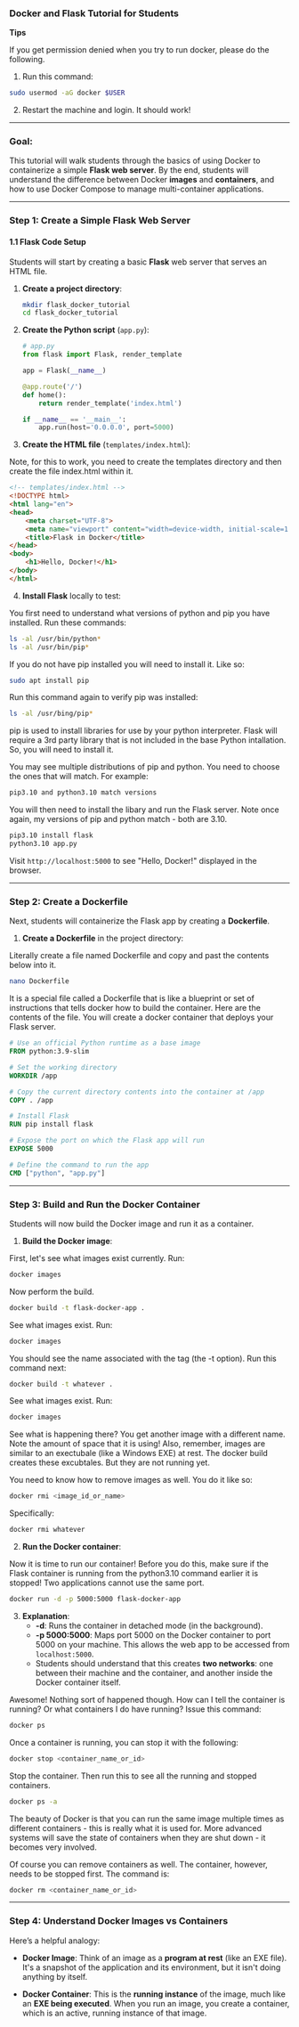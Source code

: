 ### **Docker and Flask Tutorial for Students**

**Tips**

If you get permission denied when you try to run docker, please do the following.

1. Run this command:

```bash
sudo usermod -aG docker $USER
```

2. Restart the machine and login.  It should work! 

---

### **Goal:**
This tutorial will walk students through the basics of using Docker to containerize a simple **Flask web server**. By the end, students will understand the difference between Docker **images** and **containers**, and how to use Docker Compose to manage multi-container applications.

---

### **Step 1: Create a Simple Flask Web Server**

#### 1.1 Flask Code Setup

Students will start by creating a basic **Flask** web server that serves an HTML file.

1. **Create a project directory**:


   ```bash
   mkdir flask_docker_tutorial
   cd flask_docker_tutorial
   ```

2. **Create the Python script** (`app.py`):


   ```python
   # app.py
   from flask import Flask, render_template

   app = Flask(__name__)

   @app.route('/')
   def home():
       return render_template('index.html')

   if __name__ == '__main__':
       app.run(host='0.0.0.0', port=5000)
   ```

3. **Create the HTML file** (`templates/index.html`):

Note, for this to work, you need to create the templates directory and then create the file index.html within it.

   ```html
   <!-- templates/index.html -->
   <!DOCTYPE html>
   <html lang="en">
   <head>
       <meta charset="UTF-8">
       <meta name="viewport" content="width=device-width, initial-scale=1.0">
       <title>Flask in Docker</title>
   </head>
   <body>
       <h1>Hello, Docker!</h1>
   </body>
   </html>
   ```

4. **Install Flask** locally to test:

You first need to understand what versions of python and pip you have installed.  Run these commands:

   ```bash
   ls -al /usr/bin/python*
   ls -al /usr/bin/pip*
   ```
If you do not have pip installed you will need to install it.  Like so:

   ```bash
   sudo apt install pip
   ```
   
Run this command again to verify pip was installed:

   ```bash
   ls -al /usr/bing/pip*
   ```

pip is used to install libraries for use by your python interpreter.  Flask will require a 3rd party library that is not included in the base Python intallation. So, you will need to install it.

You may see multiple distributions of pip and python.  You need to choose the ones that will match.  For example:

   ```bash
   pip3.10 and python3.10 match versions
   ``` 

You will then need to install the libary and run the Flask server.  Note once again, my versions of pip and python match - both are 3.10.

   ```bash
   pip3.10 install flask
   python3.10 app.py
   ```

   Visit `http://localhost:5000` to see "Hello, Docker!" displayed in the browser.

---

### **Step 2: Create a Dockerfile**

Next, students will containerize the Flask app by creating a **Dockerfile**.

1. **Create a Dockerfile** in the project directory:

Literally create a file named Dockerfile and copy and past the contents below into it.

   ```bash
   nano Dockerfile
   ```
It is a special file called a Dockerfile that is like a blueprint or set of instructions that tells docker how to build the container.  Here are the contents of the file.  You will create a docker container that deploys your Flask server.


   ```Dockerfile
   # Use an official Python runtime as a base image
   FROM python:3.9-slim

   # Set the working directory
   WORKDIR /app

   # Copy the current directory contents into the container at /app
   COPY . /app

   # Install Flask
   RUN pip install flask

   # Expose the port on which the Flask app will run
   EXPOSE 5000

   # Define the command to run the app
   CMD ["python", "app.py"]
   ```

---

### **Step 3: Build and Run the Docker Container**

Students will now build the Docker image and run it as a container.

1. **Build the Docker image**:

First, let's see what images exist currently.  Run:

   ```bash
   docker images
   ```

Now perform the build.

   ```bash
   docker build -t flask-docker-app .
   ```

See what images exist.  Run:

   ```bash
   docker images
   ```
   
You should see the name associated with the tag (the -t option).  Run this command next:


   ```bash
   docker build -t whatever .
   ```

See what images exist.  Run:

   ```bash
   docker images
   ```

See what is happening there?  You get another image with a different name.  Note the amount of space that it is using!  Also, remember, images are similar to an exectubale (like a Windows EXE) at rest.  The docker build creates these excubtales.  But they are not running yet.

You need to know how to remove images as well.  You do it like so:

   ```bash
   docker rmi <image_id_or_name>
   ```

Specifically:

   ```bash
   docker rmi whatever
   ```
   
2. **Run the Docker container**:

Now it is time to run our container!  Before you do this, make sure if the Flask container is running from the python3.10 command earlier it is stopped!  Two applications cannot use the same port.  

   ```bash
   docker run -d -p 5000:5000 flask-docker-app
   ```

3. **Explanation**:
   - **-d**: Runs the container in detached mode (in the background).
   - **-p 5000:5000**: Maps port 5000 on the Docker container to port 5000 on your machine. This allows the web app to be accessed from `localhost:5000`.
   - Students should understand that this creates **two networks**: one between their machine and the container, and another inside the Docker container itself.

Awesome!  Nothing sort of happened though.  How can I tell the container is running?  Or what containers I do have running?  Issue this command:

   ```bash
   docker ps
   ```

Once a container is running, you can stop it with the following:

   ```bash
   docker stop <container_name_or_id>
   ```

Stop the container.  Then run this to see all the running and stopped containers.

   ```bash
   docker ps -a
   ```

The beauty of Docker is that you can run the same image multiple times as different containers - this is really what it is used for.  More advanced systems will save the state of containers when they are shut down - it becomes very involved.

Of course you can remove containers as well.  The container, however, needs to be stopped first.  The command is:

   ```bash
   docker rm <container_name_or_id>
   ```


---
### **Step 4: Understand Docker Images vs Containers**

Here’s a helpful analogy:

- **Docker Image**: Think of an image as a **program at rest** (like an EXE file). It's a snapshot of the application and its environment, but it isn't doing anything by itself.

- **Docker Container**: This is the **running instance** of the image, much like an **EXE being executed**. When you run an image, you create a container, which is an active, running instance of that image.

